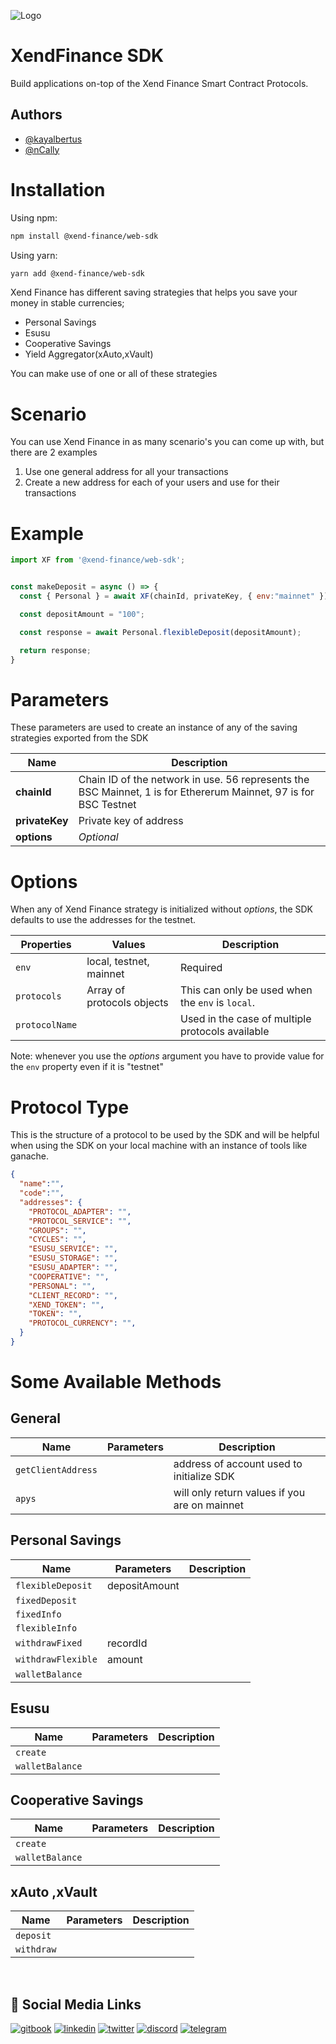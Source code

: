 
![Logo](https://xend.finance/assets-2/logo.svg)

# XendFinance SDK

Build applications on-top of the Xend Finance Smart Contract Protocols.


## Authors

- [@kayalbertus](https://github.com/KayAlbertus)
- [@nCally](https://github.com/nCally)



# Installation
Using npm:
```bash
npm install @xend-finance/web-sdk
```
Using yarn:
```bash
yarn add @xend-finance/web-sdk
```

Xend Finance has different saving strategies that helps you save your money in stable currencies;
- Personal Savings
- Esusu
- Cooperative Savings
- Yield Aggregator(xAuto,xVault) 

You can make use of one or all of these strategies

# Scenario
You can use Xend Finance in as many scenario's you can come up with, but there are 2 examples
1. Use one general address for all your transactions
2. Create a new address for each of your users and use for their transactions

# Example

```js
import XF from '@xend-finance/web-sdk';


const makeDeposit = async () => {
  const { Personal } = await XF(chainId, privateKey, { env:"mainnet" });

  const depositAmount = "100";

  const response = await Personal.flexibleDeposit(depositAmount);

  return response;
}
```



# Parameters
These parameters are used to create an instance of any of the saving strategies exported from the SDK

Name | Description
--- | ---
**chainId** | Chain ID of the network in use. 56 represents the BSC Mainnet, 1 is for Ethererum Mainnet, 97 is for BSC Testnet
**privateKey** | Private key of address
**options** | *Optional*



# Options
When any of Xend Finance strategy is initialized without *options*, the SDK defaults to use the addresses for the testnet.

Properties | Values | Description
--- | --- | ---
`env` | local, testnet, mainnet | Required 
`protocols` | Array of protocols objects | This can only be used when the `env` is `local`. 
`protocolName` | | Used in the case of multiple protocols available

Note: whenever you use the *options* argument you have to provide value for the `env` property even if it is "testnet"


# Protocol Type
This is the structure of a protocol to be used by the SDK and will be helpful when using the SDK on your local machine with an instance of tools like ganache.

```json
{
  "name":"",
  "code":"",
  "addresses": {
    "PROTOCOL_ADAPTER": "",
    "PROTOCOL_SERVICE": "",
    "GROUPS": "",
    "CYCLES": "",
    "ESUSU_SERVICE": "",
    "ESUSU_STORAGE": "",
    "ESUSU_ADAPTER": "",
    "COOPERATIVE": "",
    "PERSONAL": "",
    "CLIENT_RECORD": "",
    "XEND_TOKEN": "",
    "TOKEN": "",
    "PROTOCOL_CURRENCY": "",
  }
}
```

# Some Available Methods
## General
Name | Parameters | Description
--- | --- | ---
`getClientAddress` | | address of account used to initialize SDK
`apys` | | will only return values if you are on mainnet


## Personal Savings
Name | Parameters | Description
--- | --- | ---
`flexibleDeposit` | depositAmount | 
`fixedDeposit` | | 
`fixedInfo` | | 
`flexibleInfo` | | 
`withdrawFixed` | recordId | 
`withdrawFlexible` | amount |
`walletBalance` | |

## Esusu
Name | Parameters | Description
--- | --- | ---
`create` | |
`walletBalance` | |

## Cooperative Savings
Name | Parameters | Description
--- | --- | ---
`create` | |
`walletBalance` | |

## xAuto ,xVault
​​Name | Parameters | Description
--- | --- | ---
`deposit` | |
`withdraw` | |
​​
​

## 🔗 Social Media Links
[![gitbook](https://img.shields.io/badge/gitbook-0A66C2?style=for-the-badge&logo=gitbook&logoColor=white)](https://docs.xend.finance/)
[![linkedin](https://img.shields.io/badge/linkedin-0A66C2?style=for-the-badge&logo=linkedin&logoColor=white)](https://www.linkedin.com/company/xend-finance/mycompany/)
[![twitter](https://img.shields.io/badge/twitter-1DA1F2?style=for-the-badge&logo=twitter&logoColor=white)](https://twitter.com/xendfinance)
[![discord](https://img.shields.io/badge/discord-0A66C2?style=for-the-badge&logo=discord&logoColor=white)](https://discord.gg/QPH2M3nbku)
[![telegram](https://img.shields.io/badge/telegram-0A66C2?style=for-the-badge&logo=telegram&logoColor=white)](https://t.me/xendFinance)


